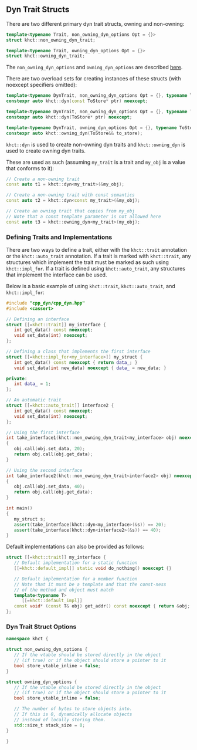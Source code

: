 ## Dyn Trait Structs

There are two different primary dyn trait structs, owning and non-owning:
```cpp
template<typename Trait, non_owning_dyn_options Opt = {}>
struct khct::non_owning_dyn_trait;

template<typename Trait, owning_dyn_options Opt = {}>
struct khct::owning_dyn_trait;
```

The `non_owning_dyn_options` and `owning_dyn_options` are described [here](#dyn-trait-struct-options).

There are two overload sets for creating instances of these structs
(with noexcept specifiers omitted):

```cpp
template<typename DynTrait, non_owning_dyn_options Opt = {}, typename ToStore>
constexpr auto khct::dyn(const ToStore* ptr) noexcept;

template<typename DynTrait, non_owning_dyn_options Opt = {}, typename ToStore>
constexpr auto khct::dyn(ToStore* ptr) noexcept;

template<typename DynTrait, owning_dyn_options Opt = {}, typename ToStore>
constexpr auto khct::owning_dyn(ToStore&& to_store);
```

`khct::dyn` is used to create non-owning dyn traits and `khct::owning_dyn` is used to create
owning dyn traits.

These are used as such (assuming `my_trait` is a trait and `my_obj` is a value that conforms to it):

```cpp
// Create a non-owning trait
const auto t1 = khct::dyn<my_trait>(&my_obj);

// Create a non-owning trait with const semantics
const auto t2 = khct::dyn<const my_trait>(&my_obj);

// Create an owning trait that copies from my_obj
// Note that a const template parameter is not allowed here
const auto t3 = khct::owning_dyn<my_trait>(my_obj);
```

### Defining Traits and Implementations

There are two ways to define a trait, either with the `khct::trait` annotation
or the `khct::auto_trait` annotation.  If a trait is marked with `khct::trait`, any structures
which implement the trait must be marked as such using `khct::impl_for`.  If a trait is defined
using `khct::auto_trait`, any structures that implement the interface can be used.

Below is a basic example of using `khct::trait`, `khct::auto_trait`, and `khct::impl_for`:

```cpp
#include "cpp_dyn/cpp_dyn.hpp"
#include <cassert>

// Defining an interface
struct [[=khct::trait]] my_interface {
   int get_data() const noexcept;
   void set_data(int) noexcept;
};

// Defining a class that implements the first interface
struct [[=khct::impl_for<my_interface>]] my_struct {
   int get_data() const noexcept { return data_; }
   void set_data(int new_data) noexcept { data_ = new_data; }

private:
   int data_ = 1;
};

// An automatic trait
struct [[=khct::auto_trait]] interface2 {
   int get_data() const noexcept;
   void set_data(int) noexcept;
};

// Using the first interface
int take_interface1(khct::non_owning_dyn_trait<my_interface> obj) noexcept
{
   obj.call(obj.set_data, 20);
   return obj.call(obj.get_data);
}

// Using the second interface
int take_interface2(khct::non_owning_dyn_trait<interface2> obj) noexcept
{
   obj.call(obj.set_data, 40);
   return obj.call(obj.get_data);
}

int main()
{
   my_struct s;
   assert(take_interface(khct::dyn<my_interface>(&s)) == 20);
   assert(take_interface(khct::dyn<interface2>(&s)) == 40);
}
```

Default implementations can also be provided as follows:

```cpp
struct [[=khct::trait]] my_interface {
   // Default implementation for a static function
   [[=khct::default_impl]] static void do_nothing() noexcept {}

   // Default implementation for a member function
   // Note that it must be a template and that the const-ness
   // of the method and object must match
   template<typename T>
      [[=khct::default_impl]]
   const void* (const T& obj) get_addr() const noexcept { return &obj; }
};
```

### Dyn Trait Struct Options

```cpp
namespace khct {

struct non_owning_dyn_options {
   // If the vtable should be stored directly in the object
   // (if true) or if the object should store a pointer to it
   bool store_vtable_inline = false;
}

struct owning_dyn_options {
   // If the vtable should be stored directly in the object
   // (if true) or if the object should store a pointer to it
   bool store_vtable_inline = false;

   // The number of bytes to store objects into.
   // If this is 0, dynamically allocate objects
   // instead of locally storing them.
   std::size_t stack_size = 0;
}

}
```
